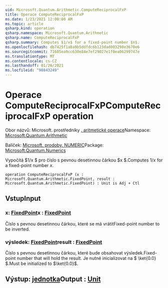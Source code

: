 ```yaml
---
uid: Microsoft.Quantum.Arithmetic.ComputeReciprocalFxP
title: Operace ComputeReciprocalFxP
ms.date: 1/23/2021 12:00:00 AM
ms.topic: article
qsharp.kind: operation
qsharp.namespace: Microsoft.Quantum.Arithmetic
qsharp.name: ComputeReciprocalFxP
qsharp.summary: Computes $1/x$ for a fixed-point number $x$.
ms.openlocfilehash: db7425f1a8a9b5ddfdc6b123dad003298e3670e6
ms.sourcegitcommit: 71605ea9cc630e84e7ef29027e1f0ea06299747e
ms.translationtype: MT
ms.contentlocale: cs-CZ
ms.lasthandoff: 01/26/2021
ms.locfileid: "98843249"
---
```

# <a name="computereciprocalfxp-operation"></a><span data-ttu-id="3647e-102">Operace ComputeReciprocalFxP</span><span class="sxs-lookup"><span data-stu-id="3647e-102">ComputeReciprocalFxP operation</span></span>

<span data-ttu-id="3647e-103">Obor názvů: Microsoft. prostředníky [. aritmetické operace](xref:Microsoft.Quantum.Arithmetic)</span><span class="sxs-lookup"><span data-stu-id="3647e-103">Namespace: [Microsoft.Quantum.Arithmetic](xref:Microsoft.Quantum.Arithmetic)</span></span>

<span data-ttu-id="3647e-104">Balíček: [Microsoft. prodoby. NUMERIC](https://nuget.org/packages/Microsoft.Quantum.Numerics)</span><span class="sxs-lookup"><span data-stu-id="3647e-104">Package: [Microsoft.Quantum.Numerics](https://nuget.org/packages/Microsoft.Quantum.Numerics)</span></span>


<span data-ttu-id="3647e-105">Vypočítá $1/x $ pro číslo s pevnou desetinnou čárkou $x $.</span><span class="sxs-lookup"><span data-stu-id="3647e-105">Computes $1/x$ for a fixed-point number $x$.</span></span>

```qsharp
operation ComputeReciprocalFxP (x : Microsoft.Quantum.Arithmetic.FixedPoint, result : Microsoft.Quantum.Arithmetic.FixedPoint) : Unit is Adj + Ctl
```


## <a name="input"></a><span data-ttu-id="3647e-106">Vstup</span><span class="sxs-lookup"><span data-stu-id="3647e-106">Input</span></span>

### <a name="x--fixedpoint"></a><span data-ttu-id="3647e-107">x: [FixedPoint](xref:Microsoft.Quantum.Arithmetic.FixedPoint)</span><span class="sxs-lookup"><span data-stu-id="3647e-107">x : [FixedPoint](xref:Microsoft.Quantum.Arithmetic.FixedPoint)</span></span>

<span data-ttu-id="3647e-108">Číslo s pevnou desetinnou čárkou, které se má vrátit</span><span class="sxs-lookup"><span data-stu-id="3647e-108">Fixed-point number to be inverted.</span></span>


### <a name="result--fixedpoint"></a><span data-ttu-id="3647e-109">výsledek: [FixedPoint](xref:Microsoft.Quantum.Arithmetic.FixedPoint)</span><span class="sxs-lookup"><span data-stu-id="3647e-109">result : [FixedPoint](xref:Microsoft.Quantum.Arithmetic.FixedPoint)</span></span>

<span data-ttu-id="3647e-110">Číslo s pevnou desetinnou čárkou, které bude obsahovat výsledek.</span><span class="sxs-lookup"><span data-stu-id="3647e-110">Fixed-point number that will hold the result.</span></span> <span data-ttu-id="3647e-111">Je nutné inicializovat na $ \ket{0.0} $.</span><span class="sxs-lookup"><span data-stu-id="3647e-111">Must be initialized to $\ket{0.0}$.</span></span>



## <a name="output--unit"></a><span data-ttu-id="3647e-112">Výstup: [jednotka](xref:microsoft.quantum.lang-ref.unit)</span><span class="sxs-lookup"><span data-stu-id="3647e-112">Output : [Unit](xref:microsoft.quantum.lang-ref.unit)</span></span>

